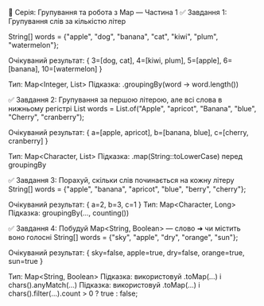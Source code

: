 🧠 Серія: Групування та робота з Map — Частина 1
✅ Завдання 1: Групування слів за кількістю літер

String[] words = {"apple", "dog", "banana", "cat", "kiwi", "plum", "watermelon"};

Очікуваний результат:
{
3=[dog, cat],
4=[kiwi, plum],
5=[apple],
6=[banana],
10=[watermelon]
}

Тип: Map<Integer, List<String>>
Підказка: .groupingBy(word -> word.length())


✅ Завдання 2: Групування за першою літерою, але всі слова в нижньому регістрі
List<String> words = List.of("Apple", "apricot", "Banana", "blue", "Cherry", "cranberry");

Очікуваний результат:
{
a=[apple, apricot],
b=[banana, blue],
c=[cherry, cranberry]
}

Тип: Map<Character, List<String>>
Підказка: .map(String::toLowerCase) перед groupingBy



✅ Завдання 3: Порахуй, скільки слів починається на кожну літеру
String[] words = {"apple", "banana", "apricot", "blue", "berry", "cherry"};

Очікуваний результат:
{
a=2,
b=3,
c=1
}
Тип: Map<Character, Long>
Підказка: groupingBy(..., counting())



✅ Завдання 4: Побудуй Map<String, Boolean> — слово ➜ чи містить воно голосні
String[] words = {"sky", "apple", "dry", "orange", "sun"};

Очікуваний результат:
{
sky=false,
apple=true,
dry=false,
orange=true,
sun=true
}

Тип: Map<String, Boolean>
Підказка: використовуй .toMap(...) і chars().anyMatch(...)
Підказка: використовуй .toMap(...) і chars().filter(...).count > 0 ? true : false;